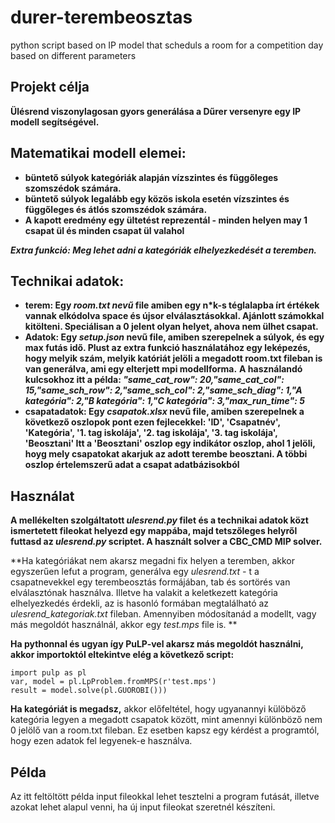 # durer-terembeosztas
python script based on IP model that scheduls a room for a competition day based on different parameters

## Projekt célja

**Ülésrend viszonylagosan gyors generálása a Dűrer versenyre egy IP modell segítségével.**

## Matematikai modell elemei:

- **büntető súlyok kategóriák alapján vízszintes és függőleges szomszédok számára.**
- **büntető súlyok legalább egy közös iskola esetén vízszintes és függőleges és átlós szomszédok számára.**
- **A kapott eredmény egy ültetést reprezentál - minden helyen may 1 csapat ül és minden csapat ül valahol**

***Extra funkció: Meg lehet adni a kategóriák elhelyezkedését a teremben.***

## Technikai adatok:

- **terem: Egy *room.txt nevű* file amiben egy n*k-s téglalapba írt értékek vannak elkódolva space és újsor elválasztásokkal. Ajánlott számokkal kitölteni. Speciálisan a 0 jelent olyan helyet, ahova nem ülhet csapat.**
- **Adatok: Egy *setup.json* nevű file, amiben szerepelnek a súlyok, és egy max futás idő. Plust az extra funkció használatához egy leképezés, hogy melyik szám, melyik katóriát jelöli a megadott room.txt fileban is van generálva, ami egy elterjett mpi modellforma.**
**A használandó kulcsokhoz itt a példa: *"same_cat_row": 20,"same_cat_col": 15,"same_sch_row": 2,"same_sch_col": 2,"same_sch_diag": 1,"A kategória": 2,"B kategória": 1,"C kategória": 3,"max_run_time": 5***
- **csapatadatok: Egy *csapatok.xlsx* nevű file, amiben szerepelnek a következő oszlopok pont ezen fejlecekkel: 'ID', 'Csapatnév', 'Kategória', '1. tag iskolája', '2. tag iskolája', '3. tag iskolája', 'Beosztani'
  Itt a 'Beosztani' oszlop egy indikátor oszlop, ahol 1 jelöli, hoyg mely csapatokat akarjuk az adott terembe beosztani. A többi oszlop értelemszerű adat a csapat adatbázisokból**

## Használat

**A mellékelten szolgáltatott *ulesrend.py* filet és a technikai adatok közt ismertetett fileokat helyezd egy mappába, majd tetszőleges helyről futtasd az *ulesrend.py* scriptet. A használt solver a CBC_CMD MIP solver.**

**Ha kategóriákat nem akarsz megadni fix helyen a teremben, akkor egyszerűen lefut a program, generálva egy *ulesrend.txt -* t a csapatnevekkel egy terembeosztás formájában, tab és sortörés van elválasztónak használva. Illetve ha valakit a keletkezett kategória elhelyezkedés érdekli, az is hasonló formában megtalálható az *ulesrend_kategoriak.txt* fileban.
Amennyiben módosítanád a modellt, vagy más megoldót használnál, akkor egy *test.mps* file is. **

**Ha pythonnal és ugyan így PuLP-vel akarsz más megoldót használni, akkor importoktól eltekintve elég a következő script:**

```
import pulp as pl
var, model = pl.LpProblem.fromMPS(r'test.mps')
result = model.solve(pl.GUOROBI()))
```

**Ha kategóriát is megadsz,** akkor előfeltétel, hogy ugyanannyi külöböző kategória legyen a megadott csapatok között, mint amennyi különböző nem 0 jelölő van a room.txt fileban. Ez esetben kapsz egy kérdést a programtól, hogy ezen adatok fel legyenek-e használva.

## Példa
Az itt feltöltött példa input fileokkal lehet tesztelni a program futását, illetve azokat lehet alapul venni, ha új input fileokat szeretnél készíteni.
